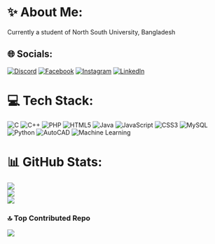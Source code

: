 # ✨ About Me:
Currently a student of North South University, Bangladesh  

## 🌐 Socials:
[![Discord](https://img.shields.io/badge/Discord-%237289DA.svg?logo=discord&logoColor=white)](https://discord.gg/kharap) [![Facebook](https://img.shields.io/badge/Facebook-%231877F2.svg?logo=Facebook&logoColor=white)](https://facebook.com/xoikot) [![Instagram](https://img.shields.io/badge/Instagram-%23E4405F.svg?logo=Instagram&logoColor=white)](https://instagram.com/panicked_demon_) [![LinkedIn](https://img.shields.io/badge/LinkedIn-%230077B5.svg?logo=linkedin&logoColor=white)](https://linkedin.com/in/kazi-abdullah-al-hasnaine-106958297/)  

# 💻 Tech Stack:
![C](https://img.shields.io/badge/c-%2300599C.svg?style=for-the-badge&logo=c&logoColor=white) ![C++](https://img.shields.io/badge/c++-%2300599C.svg?style=for-the-badge&logo=c%2B%2B&logoColor=white) ![PHP](https://img.shields.io/badge/php-%23777BB4.svg?style=for-the-badge&logo=php&logoColor=white) ![HTML5](https://img.shields.io/badge/html5-%23E34F26.svg?style=for-the-badge&logo=html5&logoColor=white) ![Java](https://img.shields.io/badge/java-%23ED8B00.svg?style=for-the-badge&logo=openjdk&logoColor=white) ![JavaScript](https://img.shields.io/badge/javascript-%23323330.svg?style=for-the-badge&logo=javascript&logoColor=%23F7DF1E) ![CSS3](https://img.shields.io/badge/css3-%231572B6.svg?style=for-the-badge&logo=css3&logoColor=white) ![MySQL](https://img.shields.io/badge/mysql-4479A1.svg?style=for-the-badge&logo=mysql&logoColor=white) ![Python](https://img.shields.io/badge/python-%233776AB.svg?style=for-the-badge&logo=python&logoColor=white) ![AutoCAD](https://img.shields.io/badge/autocad-%23D9221E.svg?style=for-the-badge&logo=autodesk&logoColor=white) ![Machine Learning](https://img.shields.io/badge/Machine%20Learning-%2300C4CC.svg?style=for-the-badge&logo=tensorflow&logoColor=white)  

# 📊 GitHub Stats:

![](https://github-readme-stats.vercel.app/api?username=hasnaine2000&theme=dark&hide_border=false&include_all_commits=true&count_private=false)<br/>
![](https://github-readme-streak-stats.herokuapp.com/?user=hasnaine2000&theme=dark&hide_border=false)<br/>
![](https://github-readme-stats.vercel.app/api/top-langs/?username=hasnaine2000&theme=dark&hide_border=false&include_all_commits=true&count_private=false&layout=compact)

### 🔝 Top Contributed Repo
![](https://github-contributor-stats.vercel.app/api?username=hasnaine2000&limit=5&theme=dark&combine_all_yearly_contributions=true)

<!-- Proudly created with GPRM ( https://gprm.itsvg.in ) -->
